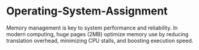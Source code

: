 # Operating-System-Assignment
Memory management is key to system performance and reliability. In modern computing, huge pages (2MB) optimize memory use by reducing translation overhead, minimizing CPU stalls, and boosting execution speed.
